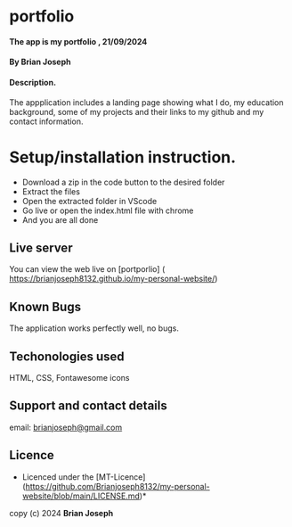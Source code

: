 # portfolio
#### The app is my portfolio , 21/09/2024
#### **By Brian Joseph**
#### Description.
The appplication includes a landing page showing what I do, my education background, some of my projects and their links to my github and my contact information.

# Setup/installation instruction.
* Download a zip in the code button to the desired folder
* Extract the files
* Open the extracted folder in VScode
* Go live or open the index.html file with chrome
* And you are all done

## Live server
You can view the web live on [portporlio] ( https://brianjoseph8132.github.io/my-personal-website/)

## Known Bugs 
The application works perfectly well, no bugs.

## Techonologies used
HTML, CSS, Fontawesome icons

## Support and contact details
email: brianjoseph@gmail.com

## Licence
* Licenced under the [MT-Licence] (https://github.com/Brianjoseph8132/my-personal-website/blob/main/LICENSE.md)*

copy (c) 2024 **Brian Joseph**